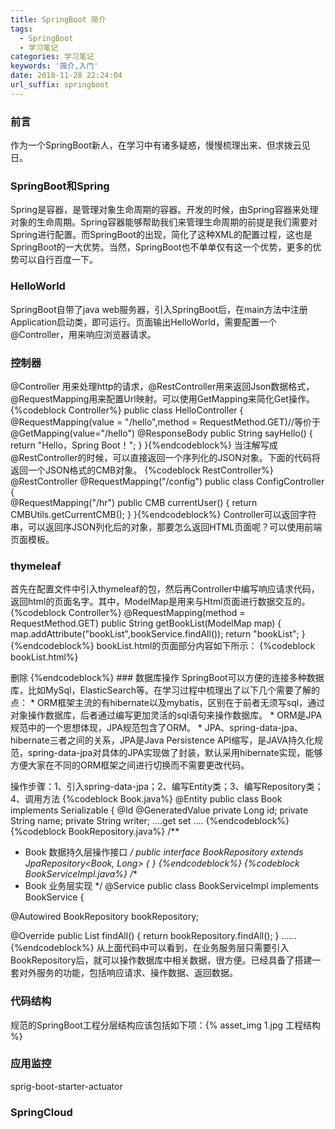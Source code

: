 ```yaml
---
title: SpringBoot 简介
tags:
  - SpringBoot
  - 学习笔记
categories: 学习笔记
keywords: '简介,入门'
date: 2018-11-28 22:24:04
url_suffix: springboot
---
```

### 前言
作为一个SpringBoot新人，在学习中有诸多疑惑，慢慢梳理出来、但求拨云见日。
### SpringBoot和Spring
Spring是容器，是管理对象生命周期的容器。开发的时候，由Spring容器来处理对象的生命周期。Spring容器能够帮助我们来管理生命周期的前提是我们需要对Spring进行配置。而SpringBoot的出现，简化了这种XML的配置过程，这也是SpringBoot的一大优势。当然，SpringBoot也不单单仅有这一个优势，更多的优势可以自行百度一下。
### HelloWorld
SpringBoot自带了java web服务器，引入SpringBoot后，在main方法中注册Application启动类，即可运行。页面输出HelloWorld，需要配置一个@Controller，用来响应浏览器请求。
### 控制器
@Controller 用来处理http的请求，@RestController用来返回Json数据格式，@RequestMapping用来配置Url映射。可以使用GetMapping来简化Get操作。
{%codeblock Controller%}
public class HelloController {
    @RequestMapping(value = "/hello",method = RequestMethod.GET)//等价于@GetMapping(value="/hello")
    @ResponseBody
    public String sayHello() {
        return "Hello，Spring Boot！";
    }
}{%endcodeblock%}<!-- more-->
当注解写成@RestController的时候，可以直接返回一个序列化的JSON对象。下面的代码将返回一个JSON格式的CMB对象。
{%codeblock RestController%}
@RestController
@RequestMapping("/config")
public class ConfigController {   
    @RequestMapping("/hr")
    public CMB currentUser() {
        return CMBUtils.getCurrentCMB();
    }
}{%endcodeblock%}
Controller可以返回字符串，可以返回序JSON列化后的对象，那要怎么返回HTML页面呢？可以使用前端页面模板。
### thymeleaf
首先在配置文件中引入thymeleaf的包，然后再Controller中编写响应请求代码，返回html的页面名字。其中，ModelMap是用来与Html页面进行数据交互的。
{%codeblock Controller%}
@RequestMapping(method = RequestMethod.GET)
public String getBookList(ModelMap map) {
    map.addAttribute("bookList",bookService.findAll());
    return "bookList";
}{%endcodeblock%}
bookList.html的页面部分内容如下所示：
{%codeblock bookList.html%}
<tr th:each="book : ${bookList}">
  <th scope="row" th:text="${book.id}"></th>
  <td><a th:href="@{/book/update/{bookId}(bookId=${book.id})}" th:text="${book.name}"></a></td>
  <td th:text="${book.writer}"></td>
  <td th:text="${book.introduction}"></td>
  <td><a class="btn btn-danger" th:href="@{/book/delete/{bookId}(bookId=${book.id})}">删除</a></td>
</tr>{%endcodeblock%}
### 数据库操作
SpringBoot可以方便的连接多种数据库，比如MySql，ElasticSearch等。在学习过程中梳理出了以下几个需要了解的点：
* ORM框架主流的有hibernate以及mybatis，区别在于前者无须写sql，通过对象操作数据库，后者通过编写更加灵活的sql语句来操作数据库。
* ORM是JPA规范中的一个思想体现，JPA规范包含了ORM。
* JPA、spring-data-jpa、hibernate三者之间的关系，JPA是Java Persistence API缩写，是JAVA持久化规范，spring-data-jpa对具体的JPA实现做了封装，默认采用hibernate实现，能够方便大家在不同的ORM框架之间进行切换而不需要更改代码。

操作步骤：1、引入spring-data-jpa；2、编写Entity类；3、编写Repository类；4、调用方法
{%codeblock Book.java%}
@Entity
public class Book implements Serializable {
    @Id
    @GeneratedValue
    private Long id;
    private String name;
    private String writer; 
   ....get set
   ....
{%endcodeblock%}
{%codeblock BookRepository.java%}
/**
 * Book 数据持久层操作接口
 */
public interface BookRepository extends JpaRepository<Book, Long> {
}
{%endcodeblock%}
{%codeblock BookServiceImpl.java%}
/**
 * Book 业务层实现
 */
@Service
public class BookServiceImpl implements BookService {

 @Autowired
 BookRepository bookRepository;

 @Override
 public List<Book> findAll() {
        return bookRepository.findAll();
 }
......
{%endcodeblock%}
从上面代码中可以看到，在业务服务层只需要引入BookRepository后，就可以操作数据库中相关数据，很方便。已经具备了搭建一套对外服务的功能，包括响应请求、操作数据、返回数据。
### 代码结构
规范的SpringBoot工程分层结构应该包括如下项：{% asset_img 1.jpg 工程结构 %}
### 应用监控
sprig-boot-starter-actuator
### SpringCloud 






